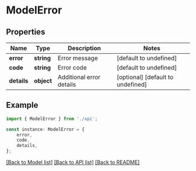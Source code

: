 # ModelError


## Properties

Name | Type | Description | Notes
------------ | ------------- | ------------- | -------------
**error** | **string** | Error message | [default to undefined]
**code** | **string** | Error code | [default to undefined]
**details** | **object** | Additional error details | [optional] [default to undefined]

## Example

```typescript
import { ModelError } from './api';

const instance: ModelError = {
    error,
    code,
    details,
};
```

[[Back to Model list]](../README.md#documentation-for-models) [[Back to API list]](../README.md#documentation-for-api-endpoints) [[Back to README]](../README.md)
